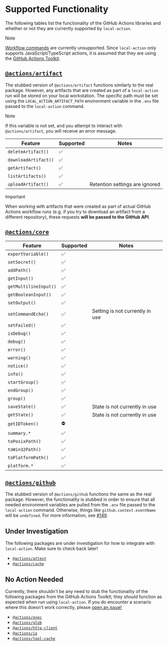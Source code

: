 # Supported Functionality

The following tables list the functionality of the GitHub Actions libraries and
whether or not they are currently supported by `local-action`.

> [!NOTE]
>
> [Workflow commands](https://docs.github.com/en/actions/using-workflows/workflow-commands-for-github-actions)
> are currently unsupported. Since `local-action` only supports
> JavaScript/TypeScript actions, it is assumed that they are using the
> [GitHub Actions Toolkit](https://github.com/actions/toolkit).

## [`@actions/artifact`](https://github.com/actions/toolkit/blob/main/packages/artifact/README.md)

The stubbed version of `@actions/artifact` functions similarly to the real
package. However, any artifacts that are created as part of a `local-action` run
will be stored on your local workstation. The specific path must be set using
the `LOCAL_ACTION_ARTIFACT_PATH` environment variable in the `.env` file passed
to the `local-action` command.

> [!NOTE]
>
> If this variable is not set, and you attempt to interact with
> `@actions/artifact`, you will receive an error message.

| Feature              | Supported          | Notes                          |
| -------------------- | ------------------ | ------------------------------ |
| `deleteArtifact()`   | :white_check_mark: |                                |
| `downloadArtifact()` | :white_check_mark: |                                |
| `getArtifact()`      | :white_check_mark: |                                |
| `listArtifacts()`    | :white_check_mark: |                                |
| `uploadArtifact()`   | :white_check_mark: | Retention settings are ignored |

> [!IMPORTANT]
>
> When working with artifacts that were created as part of actual GitHub Actions
> workflow runs (e.g. if you try to download an artifact from a different
> repository), these requests **will be passed to the GitHub API**.

## [`@actions/core`](https://github.com/actions/toolkit/blob/main/packages/core/README.md)

| Feature               | Supported          | Notes                           |
| --------------------- | ------------------ | ------------------------------- |
| `exportVariable()`    | :white_check_mark: |                                 |
| `setSecret()`         | :white_check_mark: |                                 |
| `addPath()`           | :white_check_mark: |                                 |
| `getInput()`          | :white_check_mark: |                                 |
| `getMultilineInput()` | :white_check_mark: |                                 |
| `getBooleanInput()`   | :white_check_mark: |                                 |
| `setOutput()`         | :white_check_mark: |                                 |
| `setCommandEcho()`    | :white_check_mark: | Setting is not currently in use |
| `setFailed()`         | :white_check_mark: |                                 |
| `isDebug()`           | :white_check_mark: |                                 |
| `debug()`             | :white_check_mark: |                                 |
| `error()`             | :white_check_mark: |                                 |
| `warning()`           | :white_check_mark: |                                 |
| `notice()`            | :white_check_mark: |                                 |
| `info()`              | :white_check_mark: |                                 |
| `startGroup()`        | :white_check_mark: |                                 |
| `endGroup()`          | :white_check_mark: |                                 |
| `group()`             | :white_check_mark: |                                 |
| `saveState()`         | :white_check_mark: | State is not currently in use   |
| `getState()`          | :white_check_mark: | State is not currently in use   |
| `getIDToken()`        | :no_entry:         |                                 |
| `summary.*`           | :white_check_mark: |                                 |
| `toPosixPath()`       | :white_check_mark: |                                 |
| `toWin32Path()`       | :white_check_mark: |                                 |
| `toPlatformPath()`    | :white_check_mark: |                                 |
| `platform.*`          | :white_check_mark: |                                 |

## [`@actions/github`](https://github.com/actions/toolkit/tree/main/packages/github)

The stubbed version of `@actions/github` functions the same as the real package.
However, the functionality is stubbed in order to ensure that all needed
environment variables are pulled from the `.env` file passed to the
`local-action` command. Otherwise, things like `github.context.eventName` will
be `undefined`. For more information, see
[#149](https://github.com/github/local-action/issues/149).

## Under Investigation

The following packages are under investigation for how to integrate with
`local-action`. Make sure to check back later!

- [`@actions/attest`](https://github.com/actions/toolkit/tree/main/packages/attest)
- [`@actions/cache`](https://github.com/actions/toolkit/tree/main/packages/cache)

## No Action Needed

Currently, there shouldn't be any need to stub the functionality of the
following packages from the GitHub Actions Toolkit; they _should_ function as
expected when run using `local-action`. If you do encounter a scenario where
this doesn't work correctly, please
[open an issue!](https://github.com/github/local-action/issues/new)

- [`@actions/exec`](https://github.com/actions/toolkit/tree/main/packages/exec)
- [`@actions/glob`](https://github.com/actions/toolkit/tree/main/packages/glob)
- [`@actions/http-client`](https://github.com/actions/toolkit/tree/main/packages/http-client)
- [`@actions/io`](https://github.com/actions/toolkit/tree/main/packages/io)
- [`@actions/tool-cache`](https://github.com/actions/toolkit/tree/main/packages/tool-cache)
